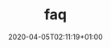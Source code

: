---
title: "faq"
date: 2020-04-05T02:11:19+01:00
draft: false
toc: false
images:
tags: 
  - untagged
---